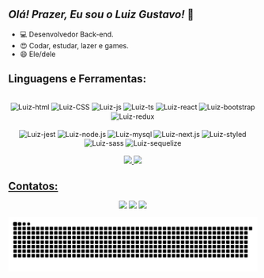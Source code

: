 ## *Olá! Prazer, Eu sou o Luiz Gustavo!* 👋

- 💻 Desenvolvedor Back-end.
- 😍 Codar, estudar, lazer e games.
- 😄 Ele/dele

## Linguagens e Ferramentas:
<div align="center" ><br>
  <img align="center" alt="Luiz-html" src="https://img.shields.io/badge/HTML5-E34F26?style=for-the-badge&logo=html5&logoColor=white">
  <img align="center" alt="Luiz-CSS" src="https://img.shields.io/badge/CSS3-1572B6?style=for-the-badge&logo=css3&logoColor=white">
  <img align="center" alt="Luiz-js"  src="https://img.shields.io/badge/JavaScript-F7DF1E?style=for-the-badge&logo=javascript&logoColor=black">
  <img align="center" alt="Luiz-ts"  src="https://img.shields.io/badge/TypeScript-007ACC?style=for-the-badge&logo=typescript&logoColor=white">
  <img align="center" alt="Luiz-react"  src="https://img.shields.io/badge/React-20232A?style=for-the-badge&logo=react&logoColor=61DAFB">
  <img align="center" alt="Luiz-bootstrap"  src="https://img.shields.io/badge/Bootstrap-563D7C?style=for-the-badge&logo=bootstrap&logoColor=white">
  <img align="center" alt="Luiz-redux"  src="https://img.shields.io/badge/Redux-593D88?style=for-the-badge&logo=redux&logoColor=white">
  
</div>
<div align="center" ><br>
  <img align="center" alt="Luiz-jest"  src="https://img.shields.io/badge/Jest-C21325?style=for-the-badge&logo=jest&logoColor=white">
  <img align="center" alt="Luiz-node.js"  src="https://img.shields.io/badge/Node.js-43853D?style=for-the-badge&logo=node.js&logoColor=white">
  <img align="center" alt="Luiz-mysql"  src="https://img.shields.io/badge/mysql-%2300f.svg?style=for-the-badge&logo=mysql&logoColor=white">
  <img align="center" alt="Luiz-next.js"  src="https://img.shields.io/badge/Next-black?style=for-the-badge&logo=next.js&logoColor=white">
  <img align="center" alt="Luiz-styled"  src="https://img.shields.io/badge/styled--components-DB7093?style=for-the-badge&logo=styled-components&logoColor=white">
  <img align="center" alt="Luiz-sass"  src="https://img.shields.io/badge/SASS-hotpink.svg?style=for-the-badge&logo=SASS&logoColor=white">
  <img align="center" alt="Luiz-sequelize"  src="https://img.shields.io/badge/Sequelize-52B0E7?style=for-the-badge&logo=Sequelize&logoColor=white">
</div>

<br>
 <div align="center">
  <a href="https://github.com/luizsmatos">
  <img height="180em" src="https://github-readme-stats.vercel.app/api?username=luizsmatos&show_icons=true&theme=dracula&include_all_commits=true"/>
  <img height="180em" src="https://github-readme-stats.vercel.app/api/top-langs/?username=luizsmatos&layout=compact&card_width=240&langs_count=7&theme=dracula"/>
</div>
 
## Contatos:
  <div align="center" > 
    
  <a href="https://instagram.com/luizsmatos" target="_blank"><img src="https://img.shields.io/badge/-Instagram-%23E4405F?style=for-the-badge&logo=instagram&logoColor=white" target="_blank"></a>
  <a href = "mailto:contatoluizsmatos@gmail.com"><img src="https://img.shields.io/badge/Gmail-D14836?style=for-the-badge&logo=gmail&logoColor=white" target="_blank"></a>
  <a href="https://www.linkedin.com/in/luizsmatos" target="_blank"><img src="https://img.shields.io/badge/-LinkedIn-%230077B5?style=for-the-badge&logo=linkedin&logoColor=white" target="_blank"></a> 
    
 </div>
 
 <div align="center">
   
  ![Snake animation](https://github.com/luizsmatos/luizsmatos/blob/output/github-contribution-grid-snake.svg)
 </div>
